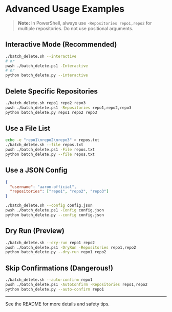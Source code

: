 # Advanced Usage Examples

> **Note:** In PowerShell, always use `-Repositories repo1,repo2` for multiple repositories. Do not use positional arguments.

## Interactive Mode (Recommended)
```sh
./batch_delete.sh --interactive
# or
pwsh ./batch_delete.ps1 -Interactive
# or
python batch_delete.py --interactive
```

## Delete Specific Repositories
```sh
./batch_delete.sh repo1 repo2 repo3
pwsh ./batch_delete.ps1 -Repositories repo1,repo2,repo3
python batch_delete.py repo1 repo2 repo3
```

## Use a File List
```sh
echo -e "repo1\nrepo2\nrepo3" > repos.txt
./batch_delete.sh --file repos.txt
pwsh ./batch_delete.ps1 -File repos.txt
python batch_delete.py --file repos.txt
```

## Use a JSON Config
```json
{
  "username": "aaron-official",
  "repositories": ["repo1", "repo2", "repo3"]
}
```
```sh
./batch_delete.sh --config config.json
pwsh ./batch_delete.ps1 -Config config.json
python batch_delete.py --config config.json
```

## Dry Run (Preview)
```sh
./batch_delete.sh --dry-run repo1 repo2
pwsh ./batch_delete.ps1 -DryRun -Repositories repo1,repo2
python batch_delete.py --dry-run repo1 repo2
```

## Skip Confirmations (Dangerous!)
```sh
./batch_delete.sh --auto-confirm repo1
pwsh ./batch_delete.ps1 -AutoConfirm -Repositories repo1,repo2
python batch_delete.py --auto-confirm repo1
```

---

See the README for more details and safety tips.
